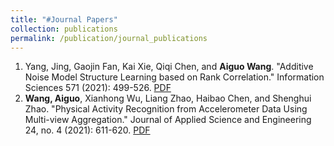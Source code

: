 ```yaml
---
title: "#Journal Papers"
collection: publications
permalink: /publication/journal_publications
---
```


1. Yang, Jing, Gaojin Fan, Kai Xie, Qiqi Chen, and <b>Aiguo Wang</b>. "Additive Noise Model Structure Learning based on Rank Correlation." Information Sciences 571 (2021): 499-526. [PDF](http://agwang.github.io/files/paper1.pdf)
2. <b>Wang, Aiguo</b>, Xianhong Wu, Liang Zhao, Haibao Chen, and Shenghui Zhao. "Physical Activity Recognition from Accelerometer Data Using Multi-view Aggregation." Journal of Applied Science and Engineering 24, no. 4 (2021): 611-620. [PDF](https://ag-wang.github.io/agwang.github.io/files/Physical_Activity_Recognition_from_Accelerometer_Data_Using_Multi-view_Aggregation_2021-JASE.pdf)

  
